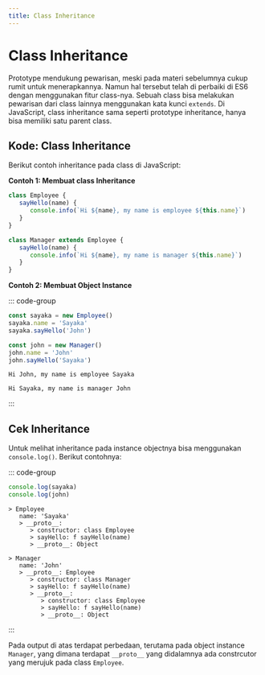 ```yaml
---
title: Class Inheritance
---
```


# Class Inheritance

Prototype mendukung pewarisan, meski pada materi sebelumnya cukup rumit untuk menerapkannya.
Namun hal tersebut telah di perbaiki di ES6 dengan menggunakan fitur class-nya.
Sebuah class bisa melakukan pewarisan dari class lainnya menggunakan kata kunci `extends`.
Di JavaScript, class inheritance sama seperti prototype inheritance, hanya bisa memiliki satu parent class.

## Kode: Class Inheritance

Berikut contoh inheritance pada class di JavaScript:

**Contoh 1: Membuat class Inheritance**

```js
class Employee {
   sayHello(name) {
      console.info(`Hi ${name}, my name is employee ${this.name}`)
   }
}

class Manager extends Employee {
   sayHello(name) {
      console.info(`Hi ${name}, my name is manager ${this.name}`)
   }
}
```

**Contoh 2: Membuat Object Instance**

::: code-group
```js [Code]
const sayaka = new Employee()
sayaka.name = 'Sayaka'
sayaka.sayHello('John')

const john = new Manager()
john.name = 'John'
john.sayHello('Sayaka')
```

``` [Console]
Hi John, my name is employee Sayaka

Hi Sayaka, my name is manager John
```
:::

## Cek Inheritance

Untuk melihat inheritance pada instance objectnya bisa menggunakan `console.log()`. Berikut contohnya:

::: code-group
```js [Code]
console.log(sayaka)
console.log(john)
```

``` [Console]
> Employee
   name: 'Sayaka'
   > __proto__:
      > constructor: class Employee
      > sayHello: f sayHello(name)
      > __proto__: Object

> Manager
   name: 'John'
   > __proto__: Employee
      > constructor: class Manager
      > sayHello: f sayHello(name)
      > __proto__: 
         > constructor: class Employee
         > sayHello: f sayHello(name)
         > __proto__: Object
```
:::

Pada output di atas terdapat perbedaan, terutama pada object instance `Manager`, yang dimana terdapat `__proto__` yang didalamnya ada constrcutor yang merujuk pada class `Employee`.